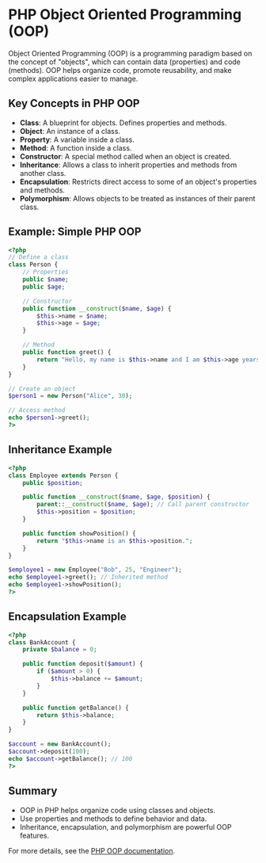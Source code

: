 # PHP Object Oriented Programming (OOP)

Object Oriented Programming (OOP) is a programming paradigm based on the concept of "objects", which can contain data (properties) and code (methods). OOP helps organize code, promote reusability, and make complex applications easier to manage.

## Key Concepts in PHP OOP

- **Class**: A blueprint for objects. Defines properties and methods.
- **Object**: An instance of a class.
- **Property**: A variable inside a class.
- **Method**: A function inside a class.
- **Constructor**: A special method called when an object is created.
- **Inheritance**: Allows a class to inherit properties and methods from another class.
- **Encapsulation**: Restricts direct access to some of an object's properties and methods.
- **Polymorphism**: Allows objects to be treated as instances of their parent class.

## Example: Simple PHP OOP

```php
<?php
// Define a class
class Person {
    // Properties
    public $name;
    public $age;

    // Constructor
    public function __construct($name, $age) {
        $this->name = $name;
        $this->age = $age;
    }

    // Method
    public function greet() {
        return "Hello, my name is $this->name and I am $this->age years old.";
    }
}

// Create an object
$person1 = new Person("Alice", 30);

// Access method
echo $person1->greet();
?>
```

## Inheritance Example

```php
<?php
class Employee extends Person {
    public $position;

    public function __construct($name, $age, $position) {
        parent::__construct($name, $age); // Call parent constructor
        $this->position = $position;
    }

    public function showPosition() {
        return "$this->name is an $this->position.";
    }
}

$employee1 = new Employee("Bob", 25, "Engineer");
echo $employee1->greet(); // Inherited method
echo $employee1->showPosition();
?>
```

## Encapsulation Example

```php
<?php
class BankAccount {
    private $balance = 0;

    public function deposit($amount) {
        if ($amount > 0) {
            $this->balance += $amount;
        }
    }

    public function getBalance() {
        return $this->balance;
    }
}

$account = new BankAccount();
$account->deposit(100);
echo $account->getBalance(); // 100
?>
```

## Summary
- OOP in PHP helps organize code using classes and objects.
- Use properties and methods to define behavior and data.
- Inheritance, encapsulation, and polymorphism are powerful OOP features.

For more details, see the [PHP OOP documentation](https://www.php.net/manual/en/language.oop5.php).
